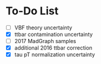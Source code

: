 # To-Do List

- [ ] VBF theory uncertainty
- [x] ttbar contamination uncertainty
- [ ] 2017 MadGraph samples
- [x] additional 2016 ttbar correction
- [x] tau pT normalization uncertainty